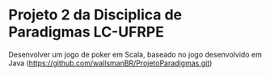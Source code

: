 # Projeto 2 da Disciplica de Paradigmas LC-UFRPE

Desenvolver um jogo de poker em Scala, baseado no jogo desenvolvido em Java (https://github.com/wallsmanBR/ProjetoParadigmas.git)
